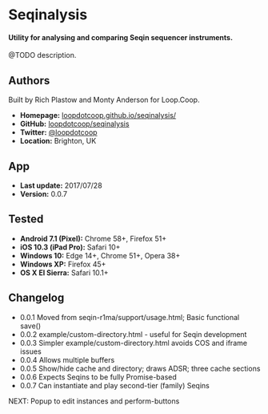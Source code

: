 # Seqinalysis

#### Utility for analysing and comparing Seqin sequencer instruments.

@TODO description.


Authors
-------
Built by Rich Plastow and Monty Anderson for Loop.Coop.

+ __Homepage:__     [loopdotcoop.github.io/seqinalysis/](https://loopdotcoop.github.io/seqinalysis/)
+ __GitHub:__       [loopdotcoop/seqinalysis](https://github.com/loopdotcoop/seqinalysis)
+ __Twitter:__      [@loopdotcoop](https://twitter.com/loopdotcoop)
+ __Location:__     Brighton, UK


App
---
+ __Last update:__  2017/07/28
+ __Version:__      0.0.7


Tested
------
+ __Android 7.1 (Pixel):__  Chrome 58+, Firefox 51+
+ __iOS 10.3 (iPad Pro):__  Safari 10+
+ __Windows 10:__           Edge 14+, Chrome 51+, Opera 38+
+ __Windows XP:__           Firefox 45+
+ __OS X El Sierra:__       Safari 10.1+


Changelog
---------
+ 0.0.1       Moved from seqin-r1ma/support/usage.html; Basic functional save()
+ 0.0.2       example/custom-directory.html - useful for Seqin development
+ 0.0.3       Simpler example/custom-directory.html avoids COS and iframe issues
+ 0.0.4       Allows multiple buffers
+ 0.0.5       Show/hide cache and directory; draws ADSR; three cache sections
+ 0.0.6       Expects Seqins to be fully Promise-based
+ 0.0.7       Can instantiate and play second-tier (family) Seqins

NEXT: Popup to edit instances and perform-buttons
